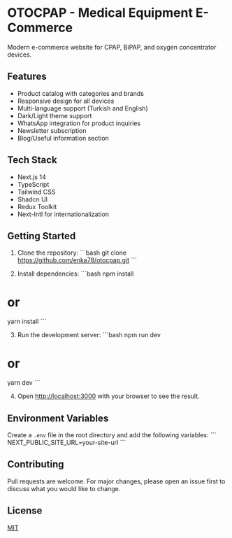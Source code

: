 # OTOCPAP - Medical Equipment E-Commerce

Modern e-commerce website for CPAP, BiPAP, and oxygen concentrator devices.

## Features

- Product catalog with categories and brands
- Responsive design for all devices
- Multi-language support (Turkish and English)
- Dark/Light theme support
- WhatsApp integration for product inquiries
- Newsletter subscription
- Blog/Useful information section

## Tech Stack

- Next.js 14
- TypeScript
- Tailwind CSS
- Shadcn UI
- Redux Toolkit
- Next-Intl for internationalization

## Getting Started

1. Clone the repository:
   \`\`\`bash
   git clone https://github.com/enka78/otocpap.git
   \`\`\`

2. Install dependencies:
   \`\`\`bash
   npm install

# or

yarn install
\`\`\`

3. Run the development server:
   \`\`\`bash
   npm run dev

# or

yarn dev
\`\`\`

4. Open [http://localhost:3000](http://localhost:3000) with your browser to see the result.

## Environment Variables

Create a `.env` file in the root directory and add the following variables:
\`\`\`
NEXT_PUBLIC_SITE_URL=your-site-url
\`\`\`

## Contributing

Pull requests are welcome. For major changes, please open an issue first to discuss what you would like to change.

## License

[MIT](https://choosealicense.com/licenses/mit/)
